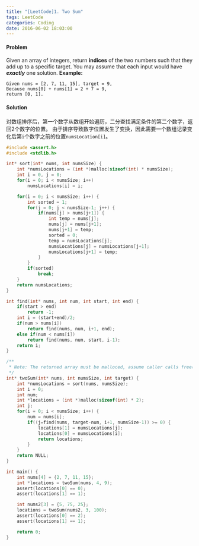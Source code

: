 ```yaml
---
title: "[LeetCode]1. Two Sum"
tags: LeetCode
categories: Coding
date: 2016-06-02 18:03:00
---
```



#### Problem
Given an array of integers, return **indices** of the two numbers such that they add up to a specific target.
You may assume that each input would have ***exactly*** one solution.
**Example:**
```
Given nums = [2, 7, 11, 15], target = 9,
Because nums[0] + nums[1] = 2 + 7 = 9,
return [0, 1].
```


#### Solution
对数组排序后，第一个数字从数组开始遍历，二分查找满足条件的第二个数字，返回2个数字的位置。
由于排序导致数字位置发生了变换，因此需要一个数组记录变化后第`i`个数字之前的位置`numsLocation[i]`。

``` c
#include <assert.h>
#include <stdlib.h>

int* sort(int* nums, int numsSize) {
    int *numsLocations = (int *)malloc(sizeof(int) * numsSize);
    int i = 0, j = 0;
    for(i = 0; i < numsSize; i++)
        numsLocations[i] = i;

    for(i = 0; i < numsSize; i++) {
        int sorted = 1;
        for(j = 0; j < numsSize-1; j++) {
            if(nums[j] > nums[j+1]) {
                int temp = nums[j];
                nums[j] = nums[j+1];
                nums[j+1] = temp;
                sorted = 0;
                temp = numsLocations[j];
                numsLocations[j] = numsLocations[j+1];
                numsLocations[j+1] = temp;
            }
        }
        if(sorted)
            break;
    }
    return numsLocations;
}

int find(int* nums, int num, int start, int end) {
    if(start > end)
        return -1;
    int i = (start+end)/2;
    if(num > nums[i])
        return find(nums, num, i+1, end);
    else if(num < nums[i])
        return find(nums, num, start, i-1);
    return i;
}

/**
 * Note: The returned array must be malloced, assume caller calls free().
 */
int* twoSum(int* nums, int numsSize, int target) {
    int *numsLocations = sort(nums, numsSize);
    int i = 0;
    int num;
    int *locations = (int *)malloc(sizeof(int) * 2);
    int j;
    for(i = 0; i < numsSize; i++) {
        num = nums[i];
        if((j=find(nums, target-num, i+1, numsSize-1)) >= 0) {
            locations[1] = numsLocations[j];
            locations[0] = numsLocations[i];
            return locations;
        }
    }
    return NULL;
}

int main() {
    int nums[4] = {2, 7, 11, 15};
    int *locations = twoSum(nums, 4, 9);
    assert(locations[0] == 0);
    assert(locations[1] == 1);

    int nums2[3] = {5, 75, 25};
    locations = twoSum(nums2, 3, 100);
    assert(locations[0] == 2);
    assert(locations[1] == 1);

    return 0;
}
```